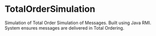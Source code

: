 TotalOrderSimulation
====================

Simulation of Total Order Simulation of Messages.
Built using Java RMI.
System ensures messages are delivered in Total Ordering. 

